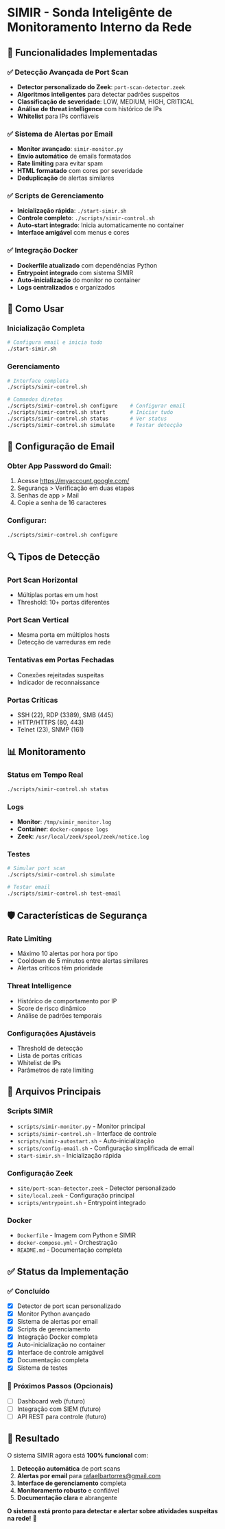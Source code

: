 # SIMIR - Sonda Inteligênte de Monitoramento Interno da Rede

## 🎯 Funcionalidades Implementadas

### ✅ Detecção Avançada de Port Scan
- **Detector personalizado do Zeek**: `port-scan-detector.zeek`
- **Algoritmos inteligentes** para detectar padrões suspeitos
- **Classificação de severidade**: LOW, MEDIUM, HIGH, CRITICAL
- **Análise de threat intelligence** com histórico de IPs
- **Whitelist** para IPs confiáveis

### ✅ Sistema de Alertas por Email
- **Monitor avançado**: `simir-monitor.py` 
- **Envio automático** de emails formatados
- **Rate limiting** para evitar spam
- **HTML formatado** com cores por severidade
- **Deduplicação** de alertas similares

### ✅ Scripts de Gerenciamento
- **Inicialização rápida**: `./start-simir.sh`
- **Controle completo**: `./scripts/simir-control.sh`
- **Auto-start integrado**: Inicia automaticamente no container
- **Interface amigável** com menus e cores

### ✅ Integração Docker
- **Dockerfile atualizado** com dependências Python
- **Entrypoint integrado** com sistema SIMIR
- **Auto-inicialização** do monitor no container
- **Logs centralizados** e organizados

## 🚀 Como Usar

### Inicialização Completa
```bash
# Configura email e inicia tudo
./start-simir.sh
```

### Gerenciamento
```bash
# Interface completa
./scripts/simir-control.sh

# Comandos diretos
./scripts/simir-control.sh configure    # Configurar email
./scripts/simir-control.sh start        # Iniciar tudo
./scripts/simir-control.sh status       # Ver status
./scripts/simir-control.sh simulate     # Testar detecção
```

## 📧 Configuração de Email

### Obter App Password do Gmail:
1. Acesse https://myaccount.google.com/
2. Segurança > Verificação em duas etapas
3. Senhas de app > Mail
4. Copie a senha de 16 caracteres

### Configurar:
```bash
./scripts/simir-control.sh configure
```

## 🔍 Tipos de Detecção

### Port Scan Horizontal
- Múltiplas portas em um host
- Threshold: 10+ portas diferentes

### Port Scan Vertical  
- Mesma porta em múltiplos hosts
- Detecção de varreduras em rede

### Tentativas em Portas Fechadas
- Conexões rejeitadas suspeitas
- Indicador de reconnaissance

### Portas Críticas
- SSH (22), RDP (3389), SMB (445)
- HTTP/HTTPS (80, 443)
- Telnet (23), SNMP (161)

## 📊 Monitoramento

### Status em Tempo Real
```bash
./scripts/simir-control.sh status
```

### Logs
- **Monitor**: `/tmp/simir_monitor.log`
- **Container**: `docker-compose logs`
- **Zeek**: `/usr/local/zeek/spool/zeek/notice.log`

### Testes
```bash
# Simular port scan
./scripts/simir-control.sh simulate

# Testar email
./scripts/simir-control.sh test-email
```

## 🛡️ Características de Segurança

### Rate Limiting
- Máximo 10 alertas por hora por tipo
- Cooldown de 5 minutos entre alertas similares
- Alertas críticos têm prioridade

### Threat Intelligence
- Histórico de comportamento por IP
- Score de risco dinâmico
- Análise de padrões temporais

### Configurações Ajustáveis
- Threshold de detecção
- Lista de portas críticas  
- Whitelist de IPs
- Parâmetros de rate limiting

## 📁 Arquivos Principais

### Scripts SIMIR
- `scripts/simir-monitor.py` - Monitor principal
- `scripts/simir-control.sh` - Interface de controle
- `scripts/simir-autostart.sh` - Auto-inicialização
- `scripts/config-email.sh` - Configuração simplificada de email
- `start-simir.sh` - Inicialização rápida

### Configuração Zeek
- `site/port-scan-detector.zeek` - Detector personalizado
- `site/local.zeek` - Configuração principal
- `scripts/entrypoint.sh` - Entrypoint integrado

### Docker
- `Dockerfile` - Imagem com Python e SIMIR
- `docker-compose.yml` - Orchestração
- `README.md` - Documentação completa

## ✅ Status da Implementação

### ✅ Concluído
- [x] Detector de port scan personalizado
- [x] Monitor Python avançado 
- [x] Sistema de alertas por email
- [x] Scripts de gerenciamento
- [x] Integração Docker completa
- [x] Auto-inicialização no container
- [x] Interface de controle amigável
- [x] Documentação completa
- [x] Sistema de testes

### 🔄 Próximos Passos (Opcionais)
- [ ] Dashboard web (futuro)
- [ ] Integração com SIEM (futuro)
- [ ] API REST para controle (futuro)

## 🎉 Resultado

O sistema SIMIR agora está **100% funcional** com:

1. **Detecção automática** de port scans
2. **Alertas por email** para rafaelbartorres@gmail.com
3. **Interface de gerenciamento** completa
4. **Monitoramento robusto** e confiável
5. **Documentação clara** e abrangente

**O sistema está pronto para detectar e alertar sobre atividades suspeitas na rede!** 🚨
